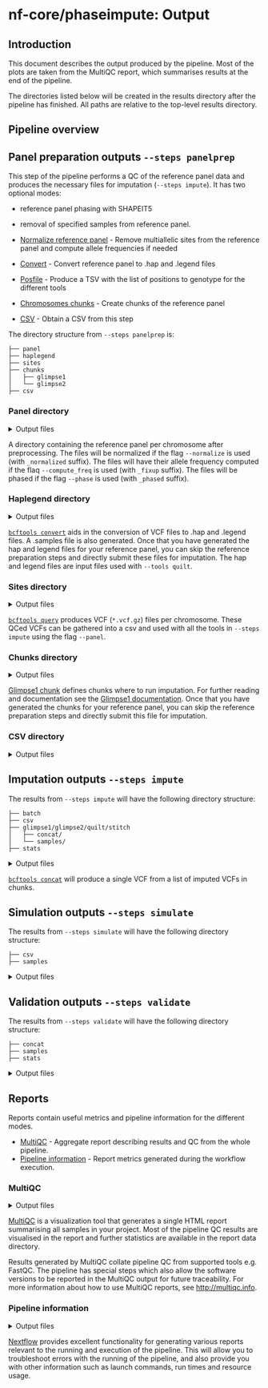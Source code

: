 # nf-core/phaseimpute: Output

## Introduction

This document describes the output produced by the pipeline. Most of the plots are taken from the MultiQC report, which summarises results at the end of the pipeline.

The directories listed below will be created in the results directory after the pipeline has finished. All paths are relative to the top-level results directory.

## Pipeline overview

## Panel preparation outputs `--steps panelprep`

This step of the pipeline performs a QC of the reference panel data and produces the necessary files for imputation (`--steps impute`).
It has two optional modes:

- reference panel phasing with SHAPEIT5
- removal of specified samples from reference panel.

- [Normalize reference panel](#panel-directory) - Remove multiallelic sites from the reference panel and compute allele frequencies if needed
- [Convert](#haplegend-directory) - Convert reference panel to .hap and .legend files
- [Posfile](#sites-directory) - Produce a TSV with the list of positions to genotype for the different tools
- [Chromosomes chunks](#chunks-directory) - Create chunks of the reference panel
- [CSV](#csv-directory) - Obtain a CSV from this step

The directory structure from `--steps panelprep` is:

```tree
├── panel
├── haplegend
├── sites
├── chunks
│   ├── glimpse1
│   └── glimpse2
├── csv
```

### Panel directory

<details markdown="1">
<summary>Output files</summary>

- `prep_panel/panel/`
  - `*.vcf.gz`: The reference panel VCF after all the preprocessing is done.
  - `*.tbi*`: A tbi for the prepared reference panel.

</details>

A directory containing the reference panel per chromosome after preprocessing.
The files will be normalized if the flag `--normalize` is used (with `_normalized` suffix). The files will have their allele frequency computed if the flaq `--compute_freq` is used (with `_fixup` suffix).
The files will be phased if the flag `--phase` is used (with `_phased` suffix).

### Haplegend directory

<details markdown="1">
<summary>Output files</summary>

- `prep_panel/haplegend/`
  - `*.hap`: a .hap file for the reference panel.
  - `*.legend*`: a .legend file for the reference panel.

</details>

[`bcftools convert`](https://samtools.github.io/bcftools/bcftools.html#convert) aids in the conversion of VCF files to .hap and .legend files. A .samples file is also generated. Once that you have generated the hap and legend files for your reference panel, you can skip the reference preparation steps and directly submit these files for imputation. The hap and legend files are input files used with `--tools quilt`.

### Sites directory

<details markdown="1">
<summary>Output files</summary>

- `prep_panel/sites/`
  - `*.vcf.gz`: VCF with biallelic SNPs only.
  - `*.csi`: Index file for VCF.

</details>

[`bcftools query`](https://samtools.github.io/bcftools/bcftools.html#query) produces VCF (`*.vcf.gz`) files per chromosome. These QCed VCFs can be gathered into a csv and used with all the tools in `--steps impute` using the flag `--panel`.

### Chunks directory

<details markdown="1">
<summary>Output files</summary>

- `prep_panel/chunks/`
  - `*.txt`: TXT file containing the chunks obtained from running `GLIMPSE1_CHUNK`.

</details>

[Glimpse1 chunk](https://odelaneau.github.io/GLIMPSE/glimpse1/) defines chunks where to run imputation. For further reading and documentation see the [Glimpse1 documentation](https://odelaneau.github.io/GLIMPSE/glimpse1/commands.html). Once that you have generated the chunks for your reference panel, you can skip the reference preparation steps and directly submit this file for imputation.

### CSV directory

<details markdown="1">
<summary>Output files</summary>

- `prep_panel/csv/`
  - `chunks.csv`: A csv containing the list of chunks obtained for each chromosome and panel.
  - `panel.csv`: A csv containing the final phased and prepared for each chromosome and input panel.
  - `posfile.csv`: A csv containing the final list of panel positions, in VCF and tsv, for each chromosome and input panel.

</details>

## Imputation outputs `--steps impute`

The results from `--steps impute` will have the following directory structure:

```tree
├── batch
├── csv
├── glimpse1/glimpse2/quilt/stitch
│   ├── concat/
│   └── samples/
├── stats
```

<details markdown="1">
<summary>Output files</summary>

- `imputation/batch/all.batchi.id.txt`: List of samples names processed in the i^th^ batch.
- `imputation/csv/`
  - `impute.csv`: A single csv containing the path to a VCF and its index, of each imputed sample with their corresponding tool.
- `imputation/[glimpse1,glimpse2,quilt,stitch]/`
  - `concat/all.batch*.vcf.gz`: The concatenate VCF of all imputed samples by batches.
  - `concat/all.batch*.vcf.gz.tbi`: A tbi for the concatenated samples imputed VCF.
  - `samples/*.vcf.gz`: A VCF of each imputed sample.
  - `samples/*.vcf.gz.tbi`: A tbi for the imputed VCF.
- `imputation/*.<tool>.bcftools_stats.txt`: The statistics of the imputed VCF target file produced by [`BCFTOOLS_STATS`](https://samtools.github.io/bcftools/bcftools.html#stats.)

</details>

[`bcftools concat`](https://samtools.github.io/bcftools/bcftools.html#concat) will produce a single VCF from a list of imputed VCFs in chunks.

## Simulation outputs `--steps simulate`

The results from `--steps simulate` will have the following directory structure:

```tree
├── csv
├── samples
```

<details markdown="1">
<summary>Output files</summary>

- `simulation/`
  - `csv`:
    - `simulate.csv`: Samplesheet listing all downsampled target alignment files.
  - `*.depth_*x.bam`: An alignment file from the target file down-sampled at the desired depth.
  - `*.bam.csi`: The corresponding index of the alignment file.

</details>

## Validation outputs `--steps validate`

The results from `--steps validate` will have the following directory structure:

```tree
├── concat
├── samples
├── stats
```

<details markdown="1">
<summary>Output files</summary>

- `validation/`
  - `concat/all.truth.vcf.gz`: The concatenate VCF of all truth sample.
  - `concat/all.truth.vcf.gz.tbi`: A tbi for the concatenated samples truth VCF.
  - `samples/*.vcf.gz`: A VCF of each truth sample.
  - `samples/*.vcf.gz.tbi`: A tbi for the truth VCF.
  - `stats/`:
    - `*.truth.bcftools_stats.txt`: The statistics of the truth VCF target file produced by [`BCFTOOLS_STATS`](https://samtools.github.io/bcftools/bcftools.html#stats.)
    - `*.P<panel name>_T<imputation tool>_SNP.txt`: Concordance metrics of the SNP variants obtained with [`GLIMPSE2_CONCORDANCE`](https://odelaneau.github.io/GLIMPSE/docs/documentation/concordance/).
    - `AllSamples.txt`: Aggregation of the above `GLIMPSE_CONCORDANCE` output across samples and tools.

</details>

## Reports

Reports contain useful metrics and pipeline information for the different modes.

- [MultiQC](#multiqc) - Aggregate report describing results and QC from the whole pipeline.
- [Pipeline information](#pipeline-information) - Report metrics generated during the workflow execution.

### MultiQC

<details markdown="1">
<summary>Output files</summary>

- `multiqc/`
  - `multiqc_report.html`: a standalone HTML file that can be viewed in your web browser.
  - `multiqc_data/`: directory containing parsed statistics from the different tools used in the pipeline.
  - `multiqc_plots/`: directory containing static images from the report in various formats.

</details>

[MultiQC](http://multiqc.info) is a visualization tool that generates a single HTML report summarising all samples in your project. Most of the pipeline QC results are visualised in the report and further statistics are available in the report data directory.

Results generated by MultiQC collate pipeline QC from supported tools e.g. FastQC. The pipeline has special steps which also allow the software versions to be reported in the MultiQC output for future traceability. For more information about how to use MultiQC reports, see <http://multiqc.info>.

### Pipeline information

<details markdown="1">
<summary>Output files</summary>

- `pipeline_info/`
  - Reports generated by Nextflow: `execution_report.html`, `execution_timeline.html`, `execution_trace.txt` and `pipeline_dag.dot`/`pipeline_dag.svg`.
  - Reports generated by the pipeline: `pipeline_report.html`, `pipeline_report.txt` and `software_versions.yml`. The `pipeline_report*` files will only be present if the `--email` / `--email_on_fail` parameter's are used when running the pipeline.
  - Reformatted samplesheet files used as input to the pipeline: `samplesheet.valid.csv`.
  - Parameters used by the pipeline run: `params.json`.

</details>

[Nextflow](https://www.nextflow.io/docs/latest/tracing.html) provides excellent functionality for generating various reports relevant to the running and execution of the pipeline. This will allow you to troubleshoot errors with the running of the pipeline, and also provide you with other information such as launch commands, run times and resource usage.
